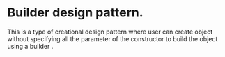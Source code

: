 # Builder design pattern.

 This is a type of creational design pattern where user can create object without specifying all the parameter of the constructor to build the object using a builder .
 

